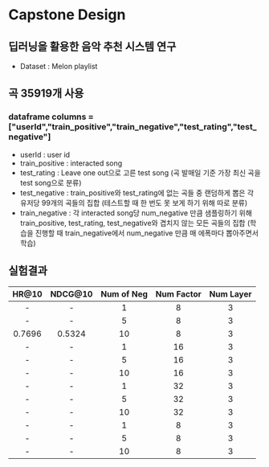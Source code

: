 # Capstone Design
## 딥러닝을 활용한 음악 추천 시스템 연구<br>
* Dataset : Melon playlist
## 곡 35919개 사용 
### dataframe columns = ["userId","train_positive","train_negative","test_rating","test_negative"]<br>
* userId : user id
* train_positive : interacted song
* test_rating : Leave one out으로 고른 test song (곡 발매일 기준 가장 최신 곡을 test song으로 분류)
* test_negative : train_positive와 test_rating에 없는 곡들 중 랜덤하게 뽑은 각 유저당 99개의 곡들의 집합
(테스트할 때 한 번도 못 보게 하기 위해 따로 분류) 
* train_negative : 각 interacted song당 num_negative 만큼 샘플링하기 위해 train_positive, test_rating, test_negative와 겹치지 않는 모든 곡들의 집합 
(학습을 진행할 때 train_negative에서 num_negative 만큼 매 에폭마다 뽑아주면서 학습)

## 실험결과
| HR@10 | NDCG@10 | Num of Neg | Num Factor | Num Layer |
|:-----:|:-------:|:----------:|:----------:|:---------:|
| -|  - |      1    |      8     |     3     |
| -|  - |      5    |      8     |     3     |
| 0.7696|  0.5324 |      10    |      8     |     3     |
| -|  - |      1    |      16     |     3     |
| -|  - |      5    |      16     |     3     |
| -|  - |      10    |      16     |     3     |
| -|  - |      1    |      32     |     3     |
| -|  - |      5    |      32     |     3     |
| -|  - |      10    |      32     |     3     |
| -|  - |      1    |      8     |     3     |
| -|  - |      5    |      8     |     3     |
| -|  - |      10    |      8     |     3     |


